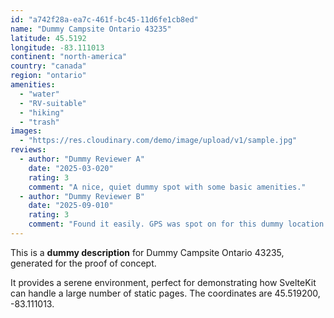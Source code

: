 ```yaml
---
id: "a742f28a-ea7c-461f-bc45-11d6fe1cb8ed"
name: "Dummy Campsite Ontario 43235"
latitude: 45.5192
longitude: -83.111013
continent: "north-america"
country: "canada"
region: "ontario"
amenities:
  - "water"
  - "RV-suitable"
  - "hiking"
  - "trash"
images:
  - "https://res.cloudinary.com/demo/image/upload/v1/sample.jpg"
reviews:
  - author: "Dummy Reviewer A"
    date: "2025-03-020"
    rating: 3
    comment: "A nice, quiet dummy spot with some basic amenities."
  - author: "Dummy Reviewer B"
    date: "2025-09-010"
    rating: 3
    comment: "Found it easily. GPS was spot on for this dummy location."
---
```


This is a **dummy description** for Dummy Campsite Ontario 43235, generated for the proof of concept.

It provides a serene environment, perfect for demonstrating how SvelteKit can handle a large number of static pages. The coordinates are 45.519200, -83.111013.
